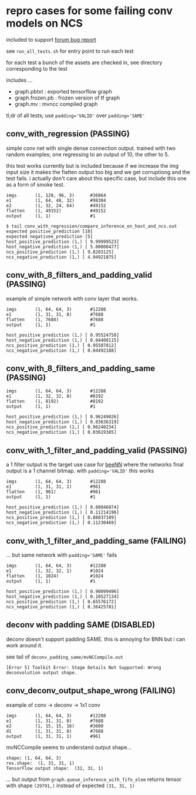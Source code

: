 # repro cases for some failing conv models on NCS

included to support [forum bug report](https://ncsforum.movidius.com/discussion/692/incorrect-inference-results-from-a-minimal-tensorflow-model)

see `run_all_tests.sh` for entry point to run each test

for each test a bunch of the assets are checked in, see directory corresponding to the test

includes ...

* graph.pbtxt : exported tensorflow graph
* graph.frozen.pb : frozen version of tf graph
* graph.mv : mvncc compiled graph

tl;dr of all tests; use `padding='VALID'` over `padding='SAME'`

## conv_with_regression  (PASSING)

simple conv net with single dense connection output. trained with two random
examples; one regressing to an output of 10, the other to 5.

this test works currently but is included because if we increase the img input
size it makes the flatten output too big and we get corruptiong and the test fails.
i actually don't care about this specific case, but include this one as a form
of smoke test.

```
imgs       (1, 128, 96, 3)      #36864
e1         (1, 64, 48, 32)      #98304
e2         (1, 32, 24, 64)      #49152
flatten    (1, 49152)           #49152
output     (1, 1)               #1
```

```
$ tail conv_with_regression/compare_inference_on_host_and_ncs.out
expected positive_prediction [10]
expected negativee_prediction [5]
host_positive_prediction (1,) [ 9.99999523]
host_negative_prediction (1,) [ 5.00000477]
ncs_positive_prediction (1,) [ 9.8203125]
ncs_negative_prediction (1,) [ 4.94921875]
```

## conv_with_8_filters_and_padding_valid  (PASSING)

example of simple network with conv layer that works.

```
imgs       (1, 64, 64, 3)       #12288
e1         (1, 31, 31, 8)       #7688
flatten    (1, 7688)            #7688
output     (1, 1)               #1
```

```
host_positive_prediction (1,) [ 0.95524758]
host_negative_prediction (1,) [ 0.04408115]
ncs_positive_prediction (1,) [ 0.95507812]
ncs_negative_prediction (1,) [ 0.04492188]
```

## conv_with_8_filters_and_padding_same  (PASSING)

```
imgs       (1, 64, 64, 3)       #12288
e1         (1, 32, 32, 8)       #8192
flatten    (1, 8192)            #8192
output     (1, 1)               #1
```

```
host_positive_prediction (1,) [ 0.96249026]
host_negative_prediction (1,) [ 0.03636319]
ncs_positive_prediction (1,) [ 0.96240234]
ncs_negative_prediction (1,) [ 0.03619385]
```

## conv_with_1_filter_and_padding_valid  (PASSING)

a 1 filter output is the target use case for
[beeNN](https://github.com/matpalm/bnn) where the networks final
output is a 1 channel bitmap. with `padding='VALID'` this works

```
imgs       (1, 64, 64, 3)       #12288
e1         (1, 31, 31, 1)       #961
flatten    (1, 961)             #961
output     (1, 1)               #1
```

```
host_positive_prediction (1,) [ 0.88046074]
host_negative_prediction (1,) [ 0.11214196]
ncs_positive_prediction (1,) [ 0.88037109]
ncs_negative_prediction (1,) [ 0.11230469]
```

## conv_with_1_filter_and_padding_same  (FAILING)

... but same network with `padding='SAME'` fails

```
imgs       (1, 64, 64, 3)       #12288
e1         (1, 32, 32, 1)       #1024
flatten    (1, 1024)            #1024
output     (1, 1)               #1
```

```
host_positive_prediction (1,) [ 0.90099496]
host_negative_prediction (1,) [ 0.10527134]
ncs_positive_prediction (1,) [ 0.65576172]
ncs_negative_prediction (1,) [ 0.36425781]
```

## deconv with padding SAME (DISABLED)

deconv doesn't support padding SAME. this is annoying for BNN but i can work around it.

see tail of `deconv_padding_same/mvNCCompile.out`

`[Error 5] Toolkit Error: Stage Details Not Supported: Wrong deconvolution output shape.`

## conv_deconv_output_shape_wrong (FAILING)

example of conv -> deconv -> 1x1 conv

```
imgs       (1, 64, 64, 3)       #12288
e1         (1, 31, 31, 8)       #7688
e2         (1, 15, 15, 16)      #3600
d1         (1, 31, 31, 8)       #7688
output     (1, 31, 31, 1)       #961
```

mvNCCompile seems to understand output shape...

```
shape: (1, 64, 64, 3)
res.shape:  (1, 31, 31, 1)
TensorFlow output shape:  (31, 31, 1)
```

... but output from `graph.queue_inference_with_fifo_elem` returns tensor with
shape `(29791,)` instead of expected `(31, 31, 1)`
